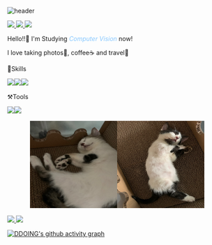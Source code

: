 
<!--
**Rohchanghyun/Rohchanghyun** is a ✨ _special_ ✨ repository because its `README.md` (this file) appears on your GitHub profile.

Here are some ideas to get you started:

- 🔭 I’m currently working on ...
- 🌱 I’m currently learning ...
- 👯 I’m looking to collaborate on ...
- 🤔 I’m looking for help with ...
- 💬 Ask me about ...
- 📫 How to reach me: ...
- 😄 Pronouns: ...
- ⚡ Fun fact: ...
-->
![header](https://capsule-render.vercel.app/api?type=waving&color=gradient&height=100&animation=fadeIn&section=footer&text=DDOING💻📸☕🛫&fontAlign=40)



<a href="https://rohchanghyun.github.io/" target="_blank">
    <img src="https://img.shields.io/badge/githubpages-61677A?style=flat&logo=githubpages&logoColor=7C81AD"/>
</a> 
<a href="https://www.instagram.com/hyuun_e_/" target="_blank">
    <img src="https://img.shields.io/badge/Instagram-61677A?style=flat&logo=Instagram&logoColor=E4405F"/>
</a> 
<a href="ggara376@gmail.com/" target="_blank">
    <img src="https://img.shields.io/badge/ggara376@gmail.com-61677A?style=flat&logo=minutemailer&logoColor=30B980"/>
</a>

Hello!!👋 I'm Studying *<span style = "color:#88c8ff"> Computer Vision </span>* now!

I love taking photos📸, coffee☕ and travel🛫

</n>
</n>
</n>
🚀Skills<br>

<img src="https://img.shields.io/badge/python-61677A?style=flat&logo=python&logoColor=3776AB"/><img src="https://img.shields.io/badge/pytorch-61677A?style=flat&logo=pytorch&logoColor=EE4C2C"/><img src="https://img.shields.io/badge/opencv-61677A?style=flat&logo=opencv&logoColor=5C3EE8"/>


⚒️Tools<br>

<img src="https://img.shields.io/badge/obsidian-61677A?style=flat&logo=obsidian&logoColor=7C3AED"/><img src="https://img.shields.io/badge/notion-61677A?style=flat&logo=notion&logoColor=FFFFFF"/>


<p align="center"><img src="\assets\images\bbomi.jpg" width="200" height="200"><img src="\assets\images\kkami.jpg" width="200" height="200"></p>


<a href="s">
  <img src="https://github-readme-stats.vercel.app/api?username=Rohchanghyun&theme=ayu-mirage&show_icons=true"  />
</a>
<a href="s">
  <img src="https://github-readme-stats.vercel.app/api/top-langs/?username=Rohchanghyun&exclude_repo=Rohchanghyun.github.io&layout=compact&theme=ayu-mirage" />
</a>

[![DDOING's github activity graph](https://github-readme-activity-graph.vercel.app/graph?username=Rohchanghyun&theme=tokyo-night)](https://github.com/Rohchanghyun/github-readme-activity-graph)